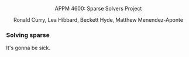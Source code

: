 <center>
<p>APPM 4600: Sparse Solvers Project</p>
<p>Ronald Curry, Lea Hibbard, Beckett Hyde, Matthew Menendez-Aponte</p>
</center>

### Solving sparse
It's gonna be sick.